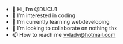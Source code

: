 - 👋 Hi, I’m @DUCU1
- 👀 I’m interested in coding
- 🌱 I’m currently learning webdeveloping
- 💞️ I’m looking to collaborate on nothing thx
- 📫 How to reach me vvladv@hotmail.com

<!---
DUCU1/DUCU1 is a ✨ special ✨ repository because its `README.md` (this file) appears on your GitHub profile.
You can click the Preview link to take a look at your changes.
--->
